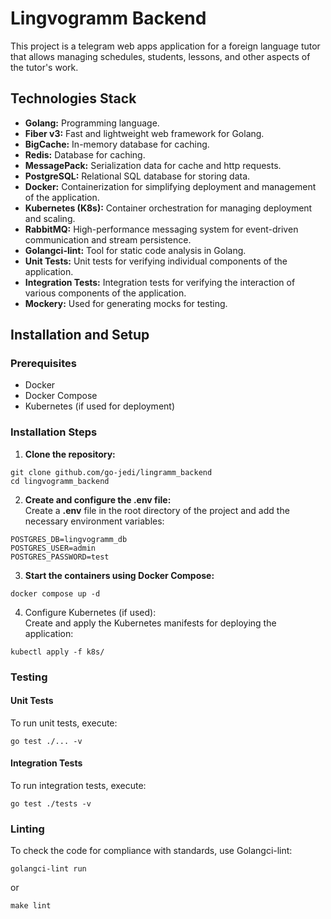 # Lingvogramm Backend

This project is a telegram web apps application for a foreign language tutor that allows managing schedules, students, lessons, and other aspects of the tutor's work.

## Technologies Stack

- <b>Golang:</b> Programming language.
- <b>Fiber v3:</b> Fast and lightweight web framework for Golang.
- <b>BigCache:</b> In-memory database for caching.
- <b>Redis:</b> Database for caching.
- <b>MessagePack:</b> Serialization data for cache and http requests.
- <b>PostgreSQL:</b> Relational SQL database for storing data.
- <b>Docker:</b> Containerization for simplifying deployment and management of the application.
- <b>Kubernetes (K8s):</b> Container orchestration for managing deployment and scaling.
- <b>RabbitMQ:</b> High-performance messaging system for event-driven communication and stream persistence.
- <b>Golangci-lint:</b> Tool for static code analysis in Golang.
- <b>Unit Tests:</b> Unit tests for verifying individual components of the application.
- <b>Integration Tests:</b> Integration tests for verifying the interaction of various components of the application.
- <b>Mockery:</b> Used for generating mocks for testing.

## Installation and Setup

### Prerequisites

- Docker
- Docker Compose
- Kubernetes (if used for deployment)

### Installation Steps

1. <b>Clone the repository:</b>

```
git clone github.com/go-jedi/lingramm_backend
cd lingvogramm_backend
```

2. <b>Create and configure the .env file:</b> <br>
   Create a <b>.env</b> file in the root directory of the project and add the necessary environment variables:

```
POSTGRES_DB=lingvogramm_db
POSTGRES_USER=admin
POSTGRES_PASSWORD=test
```

3. <b>Start the containers using Docker Compose:</b>

```
docker compose up -d
```

4. Configure Kubernetes (if used): <br>
   Create and apply the Kubernetes manifests for deploying the application:

```
kubectl apply -f k8s/
```

### Testing

#### Unit Tests

To run unit tests, execute:

```
go test ./... -v
```

#### Integration Tests

To run integration tests, execute:

```
go test ./tests -v
```

### Linting

To check the code for compliance with standards, use Golangci-lint:

```
golangci-lint run
```

or

```
make lint
```
